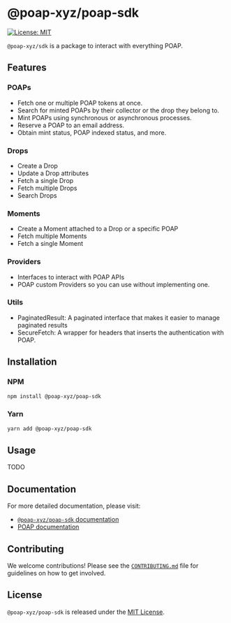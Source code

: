 # @poap-xyz/poap-sdk

[![License: MIT](https://img.shields.io/badge/License-MIT-green.svg)](https://opensource.org/licenses/MIT)

`@poap-xyz/sdk` is a package to interact with everything POAP.

## Features

### POAPs

- Fetch one or multiple POAP tokens at once.
- Search for minted POAPs by their collector or the drop they belong to.
- Mint POAPs using synchronous or asynchronous processes.
- Reserve a POAP to an email address.
- Obtain mint status, POAP indexed status, and more.

### Drops 

- Create a Drop
- Update a Drop attributes
- Fetch a single Drop
- Fetch multiple Drops
- Search Drops

### Moments

- Create a Moment attached to a Drop or a specific POAP
- Fetch multiple Moments
- Fetch a single Moment

### Providers

- Interfaces to interact with POAP APIs
- POAP custom Providers so you can use without implementing one.

### Utils

- PaginatedResult: A paginated interface that makes it easier to manage paginated results
- SecureFetch: A wrapper for headers that inserts the authentication with POAP.

## Installation

### NPM

```bash
npm install @poap-xyz/poap-sdk
```

### Yarn

```bash
yarn add @poap-xyz/poap-sdk
```

## Usage

TODO

## Documentation

For more detailed documentation, please visit:

- [`@poap-xyz/poap-sdk` documentation](https://sdk.poap.tech/packages/poap-sdk)
- [POAP documentation](https://documentation.poap.tech/docs)

## Contributing

We welcome contributions! Please see the [`CONTRIBUTING.md`](../../.github/CONTRIBUTING.md) file for
guidelines on how to get involved.

## License

`@poap-xyz/poap-sdk` is released under the [MIT License](https://opensource.org/licenses/MIT).
